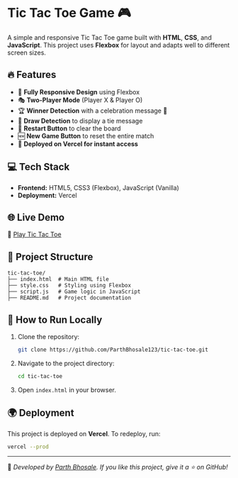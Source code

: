 # Tic Tac Toe Game 🎮

A simple and responsive Tic Tac Toe game built with **HTML**, **CSS**, and **JavaScript**. This project uses **Flexbox** for layout and adapts well to different screen sizes.

## 🔥 Features
- 🎨 **Fully Responsive Design** using Flexbox
- 🎭 **Two-Player Mode** (Player X & Player O)
- 🏆 **Winner Detection** with a celebration message 🎉
- 🤝 **Draw Detection** to display a tie message
- 🔄 **Restart Button** to clear the board
- 🆕 **New Game Button** to reset the entire match
- 🚀 **Deployed on Vercel for instant access**

## 💻 Tech Stack
- **Frontend:** HTML5, CSS3 (Flexbox), JavaScript (Vanilla)
- **Deployment:** Vercel

## 🌐 Live Demo
🔗 [Play Tic Tac Toe](https://tic-tac-toe-game-parthbhosale-projects.vercel.app/)

## 📂 Project Structure
```
tic-tac-toe/
├── index.html  # Main HTML file
├── style.css   # Styling using Flexbox
├── script.js   # Game logic in JavaScript
├── README.md   # Project documentation
```

## 🚀 How to Run Locally
1. Clone the repository:
   ```sh
   git clone https://github.com/ParthBhosale123/tic-tac-toe.git
   ```
2. Navigate to the project directory:
   ```sh
   cd tic-tac-toe
   ```
3. Open `index.html` in your browser.

## 🌍 Deployment
This project is deployed on **Vercel**.
To redeploy, run:
```sh
vercel --prod
```
---
💙 *Developed by [Parth Bhosale](https://github.com/ParthBhosale123). If you like this project, give it a ⭐ on GitHub!*
